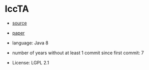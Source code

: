# IccTA

- [source](https://github.com/lilicoding/soot-infoflow-android-iccta.git)
- [paper](https://ieeexplore.ieee.org/document/7194581)

- language: Java 8
- number of years without at least 1 commit since first commit: 7
- License: LGPL 2.1
